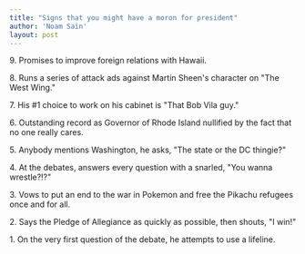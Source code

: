 ```yaml
---
title: "Signs that you might have a moron for president"
author: 'Noam Sain'
layout: post
---
```


9\. Promises to improve foreign relations with Hawaii.

8\. Runs a series of attack ads against Martin Sheen's character on "The West Wing."

7\. His #1 choice to work on his cabinet is "That Bob Vila guy."

6\. Outstanding record as Governor of Rhode Island nullified by the fact that no one really cares.

5\. Anybody mentions Washington, he asks, "The state or the DC thingie?"

4\. At the debates, answers every question with a snarled, "You wanna wrestle?!?"

3\. Vows to put an end to the war in Pokemon and free the Pikachu refugees once and for all.

2\. Says the Pledge of Allegiance as quickly as possible, then shouts, "I win!"

1\. On the very first question of the debate, he attempts to use a lifeline.
